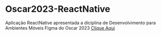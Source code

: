 # Oscar2023-ReactNative
Aplicação ReactNative apresentada a diciplina de Desenvolvimento para Ambientes Móveis
Figma do Oscar 2023 [Clique Aqui](https://www.figma.com/file/dOgBEjDMTv0tdoYgZNaZWO/Projeto-DAM?type=design&node-id=0%3A1&mode=design&t=0a2XiLoaFCj9OWnY-1)
